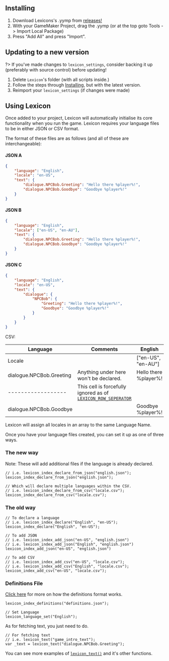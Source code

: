 ## Installing
1. Download Lexicons's .yymp from [releases!](https://github.com/tabularelf/lexicon/releases)
2. With your GameMaker Project, drag the .yymp (or at the top goto Tools -> Import Local Package)
3. Press "Add All" and press "Import".

## Updating to a new version
?> If you've made changes to `lexicon_settings`, consider backing it up (preferably with source control) before updating!

1. Delete `Lexicon`'s folder (with all scripts inside.)
2. Follow the steps through [Installing](#installing), but with the latest version.
3. Reimport your `lexicon_settings` (if changes were made)

## Using Lexicon
Once added to your project, Lexicon will automatically initialise its core functionality when you run the game.
Lexicon requires your language files to be in either JSON or CSV format. 

The format of these files are as follows (and all of these are interchangeable):

<!-- tabs:start -->

#### **JSON A**

```json
{
	"language": "English",
	"locale": "en-US",
	"text": {
		"dialogue.NPCBob.Greeting": "Hello there %player%!",
		"dialogue.NPCBob.Goodbye": "Goodbye %player%!"
	}
}
```

#### **JSON B**

```json
{
	"language": "English",
	"locale": ["en-US", "en-AU"],
	"text": {
		"dialogue.NPCBob.Greeting": "Hello there %player%!",
		"dialogue.NPCBob.Goodbye": "Goodbye %player%!"
	}
}
```

#### **JSON C**

```json
{
	"language": "English",
	"locale": "en-US",
	"text": {
		"dialogue": {
			"NPCBob": {
				"Greeting": "Hello there %player%!",
				"Goodbye": "Goodbye %player%!"
			}
		}
	}
}
```

<!-- tabs:end -->

CSV:

| Language | Comments | English | French |
|------|------|------|------|
| Locale |  | ["en-US", "en-AU"] |  |
| dialogue.NPCBob.Greeting | Anything under here won't be declared. | Hello there %player%! | TextB |
| ------------------ | This cell is forcefully ignored as of [`LEXICON_ROW_SEPERATOR`](configuration.md) | |
| dialogue.NPCBob.Goodbye | | Goodbye %player%! | TextD |

Lexicon will assign all locales in an array to the same Language Name. 

Once you have your language files created, you can set it up as one of three ways.

<!-- tabs:start -->

### **The new way**

Note: These will add additional files if the language is already declared.

```gml
// i.e. lexicon_index_declare_from_json("english.json");
lexicon_index_declare_from_json("english.json");
```


```gml
// Which will declare multiple languages within the CSV.
// i.e. lexicon_index_declare_from_csv("locale.csv");
lexicon_index_declare_from_csv("locale.csv");
```

### **The old way**

```gml
// To declare a language
// i.e. lexicon_index_declare("English", "en-US");
lexicon_index_declare("English", "en-US");
```

```gml
// To add JSON
// i.e. lexicon_index_add_json("en-US", "english.json")
// i.e. lexicon_index_add_json("English", "english.json")
lexicon_index_add_json("en-US", "english.json")
```

```gml
// To add CSV
// i.e. lexicon_index_add_csv("en-US", "locale.csv");
// i.e. lexicon_index_add_csv("English", "locale.csv");
lexicon_index_add_csv("en-US", "locale.csv");
```

### **Definitions File**

[Click here](definitions.md) for more on how the definitions format works.

```gml
lexicon_index_definitions("definitions.json");
```

<!-- tabs:end -->

```gml
// Set Language
lexicon_language_set("English");
```


As for fetching text, you just need to do.
```gml
// For fetching text
// i.e. lexicon_text("game_intro_text");
var _text = lexicon_text("dialogue.NPCBob.Greeting");
```

You can see more examples of [`lexicon_text()`](text.md) and it's other functions.

